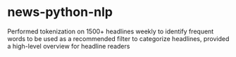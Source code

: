 # news-python-nlp
Performed tokenization on 1500+ headlines weekly to identify frequent words to be used as a recommended filter to categorize headlines, provided a high-level overview for headline readers
